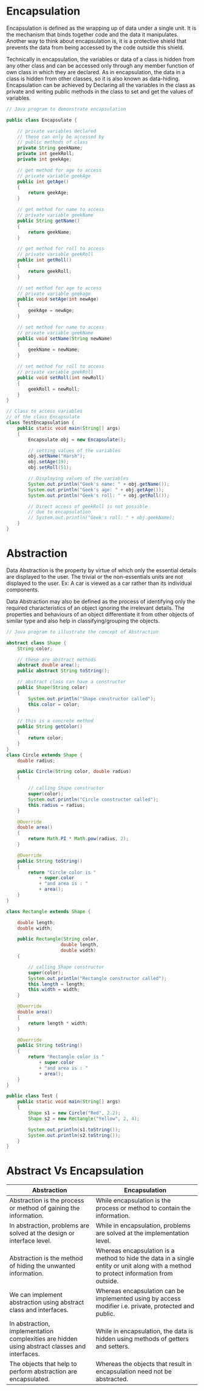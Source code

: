 # Encapsulation 
Encapsulation is defined as the wrapping up of data under a single unit. It is the mechanism that binds together code and the data it manipulates. Another way to think about encapsulation is, it is a protective shield that prevents the data from being accessed by the code outside this shield.

Technically in encapsulation, the variables or data of a class is hidden from any other class and can be accessed only through any member function of own class in which they are declared.
As in encapsulation, the data in a class is hidden from other classes, so it is also known as data-hiding.
Encapsulation can be achieved by Declaring all the variables in the class as private and writing public methods in the class to set and get the values of variables. 

```Java
// Java program to demonstrate encapsulation

public class Encapsulate {

	// private variables declared
	// these can only be accessed by
	// public methods of class
	private String geekName;
	private int geekRoll;
	private int geekAge;

	// get method for age to access
	// private variable geekAge
	public int getAge()
	{
		return geekAge;
	}

	// get method for name to access
	// private variable geekName
	public String getName()
	{
		return geekName;
	}

	// get method for roll to access
	// private variable geekRoll
	public int getRoll()
	{
		return geekRoll;
	}

	// set method for age to access
	// private variable geekage
	public void setAge(int newAge)
	{
		geekAge = newAge;
	}

	// set method for name to access
	// private variable geekName
	public void setName(String newName)
	{
		geekName = newName;
	}

	// set method for roll to access
	// private variable geekRoll
	public void setRoll(int newRoll)
	{
		geekRoll = newRoll;
	}
}

// Class to access variables
// of the class Encapsulate
class TestEncapsulation {
	public static void main(String[] args)
	{
		Encapsulate obj = new Encapsulate();

		// setting values of the variables
		obj.setName("Harsh");
		obj.setAge(19);
		obj.setRoll(51);

		// Displaying values of the variables
		System.out.println("Geek's name: " + obj.getName());
		System.out.println("Geek's age: " + obj.getAge());
		System.out.println("Geek's roll: " + obj.getRoll());

		// Direct access of geekRoll is not possible
		// due to encapsulation
		// System.out.println("Geek's roll: " + obj.geekName);
	}
}
```
# Abstraction 

Data Abstraction is the property by virtue of which only the essential details are displayed to the user. The trivial or the non-essentials units are not displayed to the user. Ex: A car is viewed as a car rather than its individual components.

Data Abstraction may also be defined as the process of identifying only the required characteristics of an object ignoring the irrelevant details. The properties and behaviours of an object differentiate it from other objects of similar type and also help in classifying/grouping the objects.

```java
// Java program to illustrate the concept of Abstraction

abstract class Shape {
	String color;

	// these are abstract methods
	abstract double area();
	public abstract String toString();

	// abstract class can have a constructor
	public Shape(String color)
	{
		System.out.println("Shape constructor called");
		this.color = color;
	}

	// this is a concrete method
	public String getColor()
	{
		return color;
	}
}
class Circle extends Shape {
	double radius;

	public Circle(String color, double radius)
	{

		// calling Shape constructor
		super(color);
		System.out.println("Circle constructor called");
		this.radius = radius;
	}

	@Override
	double area()
	{
		return Math.PI * Math.pow(radius, 2);
	}

	@Override
	public String toString()
	{
		return "Circle color is "
			+ super.color
			+ "and area is : "
			+ area();
	}
}

class Rectangle extends Shape {

	double length;
	double width;

	public Rectangle(String color,
					double length,
					double width)
	{

		// calling Shape constructor
		super(color);
		System.out.println("Rectangle constructor called");
		this.length = length;
		this.width = width;
	}

	@Override
	double area()
	{
		return length * width;
	}

	@Override
	public String toString()
	{
		return "Rectangle color is "
			+ super.color
			+ "and area is : "
			+ area();
	}
}

public class Test {
	public static void main(String[] args)
	{
		Shape s1 = new Circle("Red", 2.2);
		Shape s2 = new Rectangle("Yellow", 2, 4);

		System.out.println(s1.toString());
		System.out.println(s2.toString());
	}
}
```
# Abstract Vs Encapsulation
<table width="100%" style="table-layout:fixed">

<thead>

<tr> 

<th>Abstraction</th>

<th>Encapsulation</th>

</tr>

</thead>

<tbody>

<tr>

<td>Abstraction is the process or method of gaining the information.</td>

<td>While encapsulation is the process or method to contain the information.</td>

</tr>

<tr>

<td>In abstraction, problems are solved at the design or interface level.</td>

<td>While in encapsulation, problems are solved at the implementation level.</td>

</tr>

<tr>

<td>Abstraction is the method of hiding the unwanted information.</td>

<td>Whereas encapsulation is a method to hide the data in a single entity or unit along with a method to protect information from outside.</td>

</tr>

<tr>

<td>We can implement abstraction using abstract class and interfaces.</td>

<td>Whereas encapsulation can be implemented using by access modifier i.e. private, protected and public.</td>

</tr>

<tr>

<td>In abstraction, implementation complexities are hidden using abstract classes and interfaces.</td>

<td>While in encapsulation, the data is hidden using methods of getters and setters.</td>

</tr>

<tr>

<td>The objects that help to perform abstraction are encapsulated.</td>

<td>Whereas the objects that result in encapsulation need not be abstracted.</td>

</tr>

</tbody>

</table>


